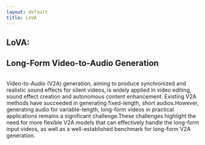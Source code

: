 ```yaml
---
layout: default
title: LoVA
---
```


<div class="post">
	<h2 class="pageTitle">LoVA:</h2>
	<h2 class="pageTitle">Long-Form Video-to-Audio Generation</h2>
    <p align="center">
	<img src="{{ '/assets/img/arch_LoVA.png' | relative_url }}" alt="">
    </p>
	<p>Video-to-Audio (V2A) generation, aiming to produce synchronized and realistic sound effects for silent videos, is widely applied in video editing, sound effect creation and autonomous content enhancement. Existing V2A methods have succeeded in generating fixed-length, short audios.However, generating audio for variable-length, long-form videos in practical applications remains a significant challenge.These challenges highlight the need for more flexible V2A models that can effectively handle the long-form input videos, as well as a well-established benchmark for long-form V2A generation.</p>
</div>
